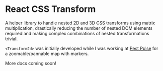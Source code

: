 # React CSS Transform

A helper library to handle nested 2D and 3D CSS transforms using matrix multiplication, 
drastically reducing the number of nested DOM elements required and making complex 
combinations of nested transformations trivial.

`<Transform2d>` was initially developed while I was working at [Pest Pulse](https://www.pestpulse.com/) 
for a zoomable/pannable map with markers.

More docs coming soon!
